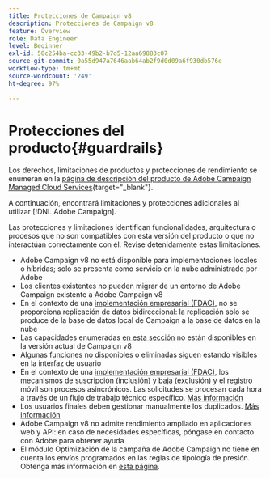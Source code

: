 ```yaml
---
title: Protecciones de Campaign v8
description: Protecciones de Campaign v8
feature: Overview
role: Data Engineer
level: Beginner
exl-id: 50c254ba-cc33-49b2-b7d5-12aa69883c07
source-git-commit: 0a55d947a7646aab64ab2f9d0d09a6f930db576e
workflow-type: tm+mt
source-wordcount: '249'
ht-degree: 97%

---
```


# Protecciones del producto{#guardrails}

Los derechos, limitaciones de productos y protecciones de rendimiento se enumeran en la [página de descripción del producto de Adobe Campaign Managed Cloud Services](https://helpx.adobe.com/legal/product-descriptions/adobe-campaign-managed-cloud-services.html){target=&quot;_blank&quot;}.

A continuación, encontrará limitaciones y protecciones adicionales al utilizar [!DNL Adobe Campaign].

Las protecciones y limitaciones identifican funcionalidades, arquitectura o procesos que no son compatibles con esta versión del producto o que no interactúan correctamente con él. Revise detenidamente estas limitaciones.

* Adobe Campaign v8 no está disponible para implementaciones locales o híbridas; solo se presenta como servicio en la nube administrado por Adobe
* Los clientes existentes no pueden migrar de un entorno de Adobe Campaign existente a Adobe Campaign v8
* En el contexto de una [implementación empresarial (FDAC)](../architecture/enterprise-deployment.md), no se proporciona replicación de datos bidireccional: la replicación solo se produce de la base de datos local de Campaign a la base de datos en la nube
* Las capacidades enumeradas [en esta sección](v7-to-v8.md#gs-unavailable-features) no están disponibles en la versión actual de Campaign v8
* Algunas funciones no disponibles o eliminadas siguen estando visibles en la interfaz de usuario
* En el contexto de una [implementación empresarial (FDAC)](../architecture/enterprise-deployment.md), los mecanismos de suscripción (inclusión) y baja (exclusión) y el registro móvil son procesos asincrónicos. Las solicitudes se procesan cada hora a través de un flujo de trabajo técnico específico. [Más información](../architecture/replication.md#tech-wf)
* Los usuarios finales deben gestionar manualmente los duplicados. [Más información](../architecture/keys.md)
* Adobe Campaign v8 no admite rendimiento ampliado en aplicaciones web y API: en caso de necesidades específicas, póngase en contacto con Adobe para obtener ayuda
* El módulo Optimización de la campaña de Adobe Campaign no tiene en cuenta los envíos programados en las reglas de tipología de presión. Obtenga más información en [esta página](https://experienceleague.adobe.com/docs/campaign/automation/campaign-optimization/pressure-rules.html).